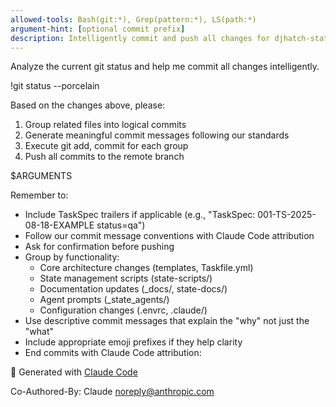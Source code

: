 ```yaml
---
allowed-tools: Bash(git:*), Grep(pattern:*), LS(path:*)
argument-hint: [optional commit prefix]
description: Intelligently commit and push all changes for djhatch-state
---
```


Analyze the current git status and help me commit all changes intelligently.

!git status --porcelain

Based on the changes above, please:
1. Group related files into logical commits
2. Generate meaningful commit messages following our standards
3. Execute git add, commit for each group
4. Push all commits to the remote branch

$ARGUMENTS

Remember to:
- Include TaskSpec trailers if applicable (e.g., "TaskSpec: 001-TS-2025-08-18-EXAMPLE status=qa")
- Follow our commit message conventions with Claude Code attribution
- Ask for confirmation before pushing
- Group by functionality:
  * Core architecture changes (templates, Taskfile.yml)
  * State management scripts (state-scripts/)
  * Documentation updates (_docs/, state-docs/)
  * Agent prompts (_state_agents/)
  * Configuration changes (.envrc, .claude/)
- Use descriptive commit messages that explain the "why" not just the "what"
- Include appropriate emoji prefixes if they help clarity
- End commits with Claude Code attribution:

🤖 Generated with [Claude Code](https://claude.ai/code)

Co-Authored-By: Claude <noreply@anthropic.com>